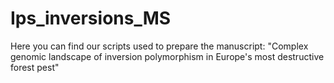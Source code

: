 # Ips_inversions_MS
Here you can find our scripts used to prepare the manuscript: "Complex genomic landscape of inversion polymorphism in Europe's most destructive forest pest"
